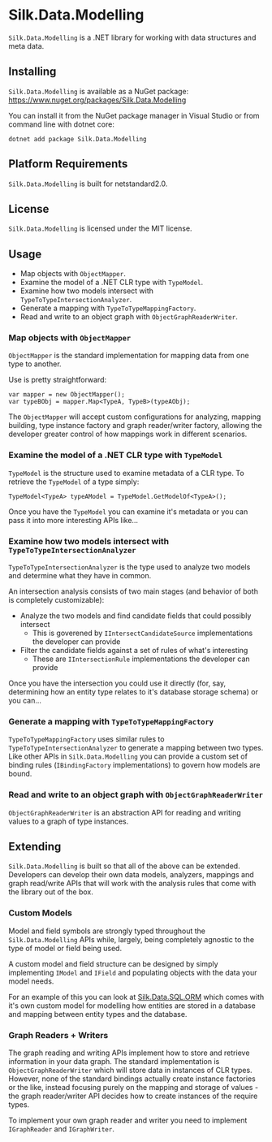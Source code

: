 # Silk.Data.Modelling

`Silk.Data.Modelling` is a .NET library for working with data structures and meta data.

## Installing

`Silk.Data.Modelling` is available as a NuGet package: https://www.nuget.org/packages/Silk.Data.Modelling

You can install it from the NuGet package manager in Visual Studio or from command line with dotnet core:

~~~~
dotnet add package Silk.Data.Modelling
~~~~

## Platform Requirements

`Silk.Data.Modelling` is built for netstandard2.0.

## License

`Silk.Data.Modelling` is licensed under the MIT license.

## Usage

- Map objects with `ObjectMapper`.
- Examine the model of a .NET CLR type with `TypeModel`.
- Examine how two models intersect with `TypeToTypeIntersectionAnalyzer`.
- Generate a mapping with `TypeToTypeMappingFactory`.
- Read and write to an object graph with `ObjectGraphReaderWriter`.

### Map objects with `ObjectMapper`

`ObjectMapper` is the standard implementation for mapping data from one type to another.

Use is pretty straightforward:

~~~~
var mapper = new ObjectMapper();
var typeBObj = mapper.Map<TypeA, TypeB>(typeAObj);
~~~~

The `ObjectMapper` will accept custom configurations for analyzing, mapping building, type instance factory and graph reader/writer factory, allowing the developer greater control of how mappings work in different scenarios.

### Examine the model of a .NET CLR type with `TypeModel`

`TypeModel` is the structure used to examine metadata of a CLR type. To retrieve the `TypeModel` of a type simply:

~~~~
TypeModel<TypeA> typeAModel = TypeModel.GetModelOf<TypeA>();
~~~~

Once you have the `TypeModel` you can examine it's metadata or you can pass it into more interesting APIs like...

### Examine how two models intersect with `TypeToTypeIntersectionAnalyzer`

`TypeToTypeIntersectionAnalyzer` is the type used to analyze two models and determine what they have in common.

An intersection analysis consists of two main stages (and behavior of both is completely customizable):

- Analyze the two models and find candidate fields that could possibly intersect
    - This is goverened by `IIntersectCandidateSource` implementations the developer can provide
- Filter the candidate fields against a set of rules of what's interesting
    - These are `IIntersectionRule` implementations the developer can provide
    
Once you have the intersection you could use it directly (for, say, determining how an entity type relates to it's database storage schema) or you can...

### Generate a mapping with `TypeToTypeMappingFactory`

`TypeToTypeMappingFactory` uses similar rules to `TypeToTypeIntersectionAnalyzer` to generate a mapping between two types. Like other APIs in `Silk.Data.Modelling` you can provide a custom set of binding rules (`IBindingFactory` implementations) to govern how models are bound.

### Read and write to an object graph with `ObjectGraphReaderWriter`

`ObjectGraphReaderWriter` is an abstraction API for reading and writing values to a graph of type instances.

## Extending

`Silk.Data.Modelling` is built so that all of the above can be extended. Developers can develop their own data models, analyzers, mappings and graph read/write APIs that will work with the analysis rules that come with the library out of the box.

### Custom Models

Model and field symbols are strongly typed throughout the `Silk.Data.Modelling` APIs while, largely, being completely agnostic to the type of model or field being used.

A custom model and field structure can be designed by simply implementing `IModel` and `IField` and populating objects with the data your model needs.

For an example of this you can look at [Silk.Data.SQL.ORM](https://github.com/SilkStack/Silk.Data.SQL.ORM) which comes with it's own custom model for modelling how entities are stored in a database and mapping between entity types and the database.

### Graph Readers + Writers

The graph reading and writing APIs implement how to store and retrieve information in your data graph. The standard implementation is `ObjectGraphReaderWriter` which will store data in instances of CLR types. However, none of the standard bindings actually create instance factories or the like, instead focusing purely on the mapping and storage of values - the graph reader/writer API decides how to create instances of the require types.

To implement your own graph reader and writer you need to implement `IGraphReader` and `IGraphWriter`.
